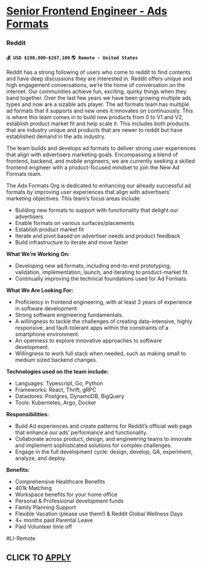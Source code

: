 # [Senior Frontend Engineer - Ads Formats](https://www.remotewlb.com/apply/senior-frontend-engineer-ads-formats)  
### Reddit  
#### `💰 USD $190,800~$267,100` `🌎 Remote - United States`  

Reddit has a strong following of users who come to reddit to find contents and have deep discussions they are interested in. Reddit offers unique and high engagement conversations, we’re the home of conversation on the internet. Our communities achieve fun, exciting, quirky things when they band together. Over the last few years we have been growing multiple ads types and now are a sizable ads player. The ad formats team has multiple ad formats that it supports and new ones it innovates on continuously. This is where this team comes in to build new products from 0 to V1 and V2, establish product market fit and help scale it. This includes both products that are industry unique and products that are newer to reddit but have established demand in the ads industry.

The team builds and develops ad formats to deliver strong user experiences that align with advertisers marketing goals. Encompassing a blend of frontend, backend, and mobile engineers, we are currently seeking a skilled frontend engineer with a product-focused mindset to join the New Ad Formats team.

The Ads Formats Org is dedicated to enhancing our already successful ad formats by improving user experiences that align with advertisers’ marketing objectives. This team’s focus areas include:

  * Building new formats to support with functionality that delight our advertisers
  * Enable formats on various surfaces/placements
  * Establish product market fit
  * Iterate and pivot based on advertiser needs and product feedback
  * Build infrastructure to iterate and move faster 

**What We’re Working On:**

  * Developing new ad formats, including end-to-end prototyping, validation, implementation, launch, and iterating to product-market fit.
  * Continually improving the technical foundations used for Ad Formats.

**What We Are Looking For:**

  * Proficiency in frontend engineering, with at least 3 years of experience in software development
  * Strong software engineering fundamentals.
  * A willingness to tackle the challenges of creating data-intensive, highly responsive, and fault-tolerant apps within the constraints of a smartphone environment.
  * An openness to explore innovative approaches to software development.
  * Willingness to work full stack when needed, such as making small to medium sized backend changes.

**Technologies used on the team include:**

  * Languages: Typescript, Go, Python
  * Frameworks: React, Thrift, gRPC
  * Datastores: Postgres, DynamoDB, BigQuery
  * Tools: Kubernetes, Argo, Docker

**Responsibilities:**

  * Build Ad experiences and create patterns for Reddit’s official web page that enhance our ads’ performance and functionality.
  * Collaborate across product, design, and engineering teams to innovate and implement sophisticated solutions for complex challenges.
  * Engage in the full development cycle: design, develop, QA, experiment, analyze, and deploy.

**Benefits:**

  * Comprehensive Healthcare Benefits
  * 401k Matching
  * Workspace benefits for your home office
  * Personal & Professional development funds
  * Family Planning Support
  * Flexible Vacation (please use them!) & Reddit Global Wellness Days
  * 4+ months paid Parental Leave
  * Paid Volunteer time off

#LI-Remote

  
## CLICK TO [APPLY](https://www.remotewlb.com/apply/senior-frontend-engineer-ads-formats)

